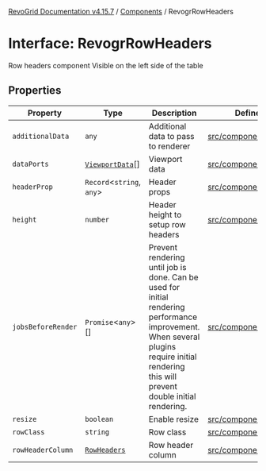 [RevoGrid Documentation v4.15.7](README.md) / [Components](Namespace.Components.md) / RevogrRowHeaders

# Interface: RevogrRowHeaders

Row headers component
Visible on the left side of the table

## Properties

| Property | Type | Description | Defined in |
| ------ | ------ | ------ | ------ |
| `additionalData` | `any` | Additional data to pass to renderer | [src/components.d.ts:643](https://github.com/revolist/revogrid/blob/4b66617ba213e84ecc08d523780ce49415de163a/src/components.d.ts#L643) |
| `dataPorts` | [`ViewportData`](TypeAlias.ViewportData.md)[] | Viewport data | [src/components.d.ts:647](https://github.com/revolist/revogrid/blob/4b66617ba213e84ecc08d523780ce49415de163a/src/components.d.ts#L647) |
| `headerProp` | `Record`\<`string`, `any`\> | Header props | [src/components.d.ts:651](https://github.com/revolist/revogrid/blob/4b66617ba213e84ecc08d523780ce49415de163a/src/components.d.ts#L651) |
| `height` | `number` | Header height to setup row headers | [src/components.d.ts:655](https://github.com/revolist/revogrid/blob/4b66617ba213e84ecc08d523780ce49415de163a/src/components.d.ts#L655) |
| `jobsBeforeRender` | `Promise`\<`any`\>[] | Prevent rendering until job is done. Can be used for initial rendering performance improvement. When several plugins require initial rendering this will prevent double initial rendering. | [src/components.d.ts:659](https://github.com/revolist/revogrid/blob/4b66617ba213e84ecc08d523780ce49415de163a/src/components.d.ts#L659) |
| `resize` | `boolean` | Enable resize | [src/components.d.ts:663](https://github.com/revolist/revogrid/blob/4b66617ba213e84ecc08d523780ce49415de163a/src/components.d.ts#L663) |
| `rowClass` | `string` | Row class | [src/components.d.ts:667](https://github.com/revolist/revogrid/blob/4b66617ba213e84ecc08d523780ce49415de163a/src/components.d.ts#L667) |
| `rowHeaderColumn` | [`RowHeaders`](Interface.RowHeaders.md) | Row header column | [src/components.d.ts:671](https://github.com/revolist/revogrid/blob/4b66617ba213e84ecc08d523780ce49415de163a/src/components.d.ts#L671) |
